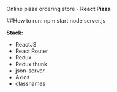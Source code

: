 Online pizza ordering store - **React Pizza**

##How to run:
npm start
node server.js

**Stack:**

- ReactJS
- React Router
- Redux
- Redux thunk
- json-server
- Axios
- classnames
